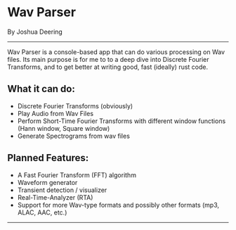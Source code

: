 # Wav Parser
By Joshua Deering

---

Wav Parser is a console-based app that can do various processing on Wav files. Its main purpose is for me to to a deep dive into Discrete Fourier Transforms, and to get better at writing good, fast (ideally) rust code.

## What it can do:
* Discrete Fourier Transforms (obviously)
* Play Audio from Wav Files
* Perform Short-Time Fourier Transforms with different window functions (Hann window, Square window)
* Generate Spectrograms from wav files

## Planned Features:
* A Fast Fourier Transform (FFT) algorithm
* Waveform generator
* Transient detection / visualizer
* Real-Time-Analyzer (RTA)
* Support for more Wav-type formats and possibly other formats (mp3, ALAC, AAC, etc.)

---


